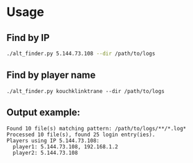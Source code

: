 # Usage
## Find by IP
```bash
./alt_finder.py 5.144.73.108 --dir /path/to/logs
```

## Find by player name
```
./alt_finder.py kouchklinktrane --dir /path/to/logs
```

## Output example:
```
Found 10 file(s) matching pattern: /path/to/logs/**/*.log*
Processed 10 file(s), found 25 login entry(ies).
Players using IP 5.144.73.108:
  player1: 5.144.73.108, 192.168.1.2
  player2: 5.144.73.108
```

